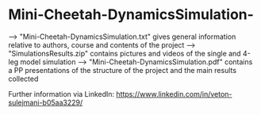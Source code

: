 # Mini-Cheetah-DynamicsSimulation-
--> "Mini-Cheetah-DynamicsSimulation.txt" gives general information relative to authors, course and contents of the project
--> "SimulationsResults.zip" contains pictures and videos of the single and 4-leg model simulation
--> "Mini-Cheetah-DynamicsSimulation.pdf" contains a PP presentations of the structure of the project and the main results collected

Further information via LinkedIn: https://www.linkedin.com/in/veton-sulejmani-b05aa3229/
